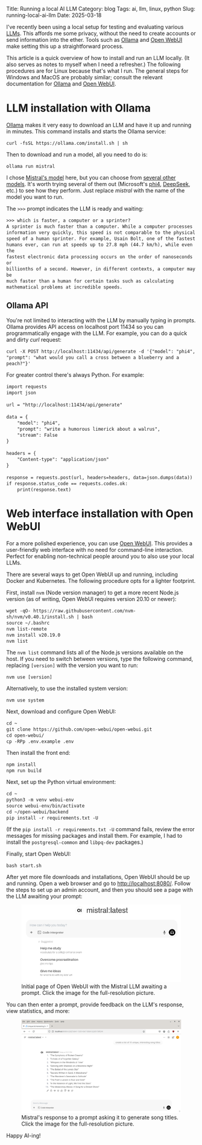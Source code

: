 Title: Running a local AI LLM
Category: blog
Tags: ai, llm, linux, python
Slug: running-local-ai-llm
Date: 2025-03-18

I've recently been using a local setup for testing and evaluating various [LLMs](https://en.wikipedia.org/wiki/Large_language_model). This affords me some privacy, without the need to create accounts or send information into the ether. Tools such as [Ollama](https://ollama.com/) and [Open WebUI](https://www.openwebui.com/) make setting this up a straightforward process.

This article is a quick overview of how to install and run an LLM locally. (It also serves as notes to myself when I need a refresher.) The following procedures are for Linux because that's what I run. The general steps for Windows and MacOS are probably similar; consult the relevant documentation for [Ollama](https://github.com/ollama/ollama/tree/main/docs) and [Open WebUI](https://docs.openwebui.com/).


# LLM installation with Ollama

[Ollama](https://ollama.com/) makes it very easy to download an LLM and have it up and running in minutes. This command installs and starts the Ollama service:

```
curl -fsSL https://ollama.com/install.sh | sh
```

Then to download and run a model, all you need to do is:

```
ollama run mistral
```

I chose [Mistral's model](https://mistral.ai/) here, but you can choose from [several other models](https://ollama.com/search). It's worth trying several of them out (Microsoft's [phi4](https://ollama.com/library/phi4), [DeepSeek](https://www.deepseek.com/), etc.) to see how they perform. Just replace *mistral* with the name of the model you want to run.

The ```>>>``` prompt indicates the LLM is ready and waiting:

```text
>>> which is faster, a computer or a sprinter?
A sprinter is much faster than a computer. While a computer processes 
information very quickly, this speed is not comparable to the physical 
speed of a human sprinter. For example, Usain Bolt, one of the fastest 
humans ever, can run at speeds up to 27.8 mph (44.7 km/h), while even the 
fastest electronic data processing occurs on the order of nanoseconds or 
billionths of a second. However, in different contexts, a computer may be 
much faster than a human for certain tasks such as calculating 
mathematical problems at incredible speeds.
```

## Ollama API

You're not limited to interacting with the LLM by manually typing in prompts. Ollama provides API access on localhost port 11434 so you can programmatically engage with the LLM. For example, you can do a quick and dirty *curl* request:

```
curl -X POST http://localhost:11434/api/generate -d '{"model": "phi4", "prompt": "what would you call a cross between a blueberry and a peach?"}'
```

For greater control there's always Python. For example:

```
import requests
import json

url = "http://localhost:11434/api/generate"

data = {
    "model": "phi4",
    "prompt": "write a humorous limerick about a walrus",
    "stream": False
}

headers = {
    "Content-type": "application/json"
}

response = requests.post(url, headers=headers, data=json.dumps(data))
if response.status_code == requests.codes.ok:
    print(response.text)
```

# Web interface installation with Open WebUI

For a more polished experience, you can use [Open WebUI](https://www.openwebui.com/). This provides a user-friendly web interface with no need for command-line interaction. Perfect for enabling non-technical people around you to also use your local LLMs.

There are several ways to get Open WebUI up and running, including Docker and Kubernetes. The following procedure opts for a lighter footprint.

First, install ```nvm``` (Node version manager) to get a more recent Node.js version (as of writing, Open WebUI requires version 20.10 or newer):

```
wget -qO- https://raw.githubusercontent.com/nvm-sh/nvm/v0.40.1/install.sh | bash
source ~/.bashrc
nvm list-remote
nvm install v20.19.0
nvm list
```

The ```nvm list``` command lists all of the Node.js versions available on the host. If you need to switch between versions, type the following command, replacing `[version]` with the version you want to run:

```
nvm use [version]
```

Alternatively, to use the installed system version:

```
nvm use system
```

Next, download and configure Open WebUI:

```
cd ~
git clone https://github.com/open-webui/open-webui.git
cd open-webui/
cp -RPp .env.example .env
```

Then install the front end:

```
npm install
npm run build
```

Next, set up the Python virtual environment:

```
cd ~
python3 -m venv webui-env
source webui-env/bin/activate
cd ~/open-webui/backend
pip install -r requirements.txt -U
```

(If the `pip install -r requirements.txt -U` command fails, review the error messages for missing packages and install them. For example, I had to install the `postgresql-common` and `libpq-dev` packages.)

Finally, start Open WebUI:

```
bash start.sh
```

After yet more file downloads and installations, Open WebUI should be up and running. Open a web browser and go to [http://localhost:8080/](http://localhost:8080/). Follow the steps to set up an admin account, and then you should see a page with the LLM awaiting your prompt:

<figure>
<a href="images/ai-llm-mistral-initial-page.png"><img src="images/ai-llm-mistral-initial-page.png" alt="Image: Initial page of Open WebUI with Mistral awaiting a prompt" width="520" /></a>
<figcaption>Initial page of Open WebUI with the Mistral LLM awaiting a prompt. Click the image for the full-resolution picture.</figcaption>
</figure>

You can then enter a prompt, provide feedback on the LLM's response, view statistics, and more:

<figure>
<a href="images/ai-llm-mistral-response.png"><img src="images/ai-llm-mistral-response.png" alt="Image: Mistral's response to a prompt asking it to generate song titles" width="520" /></a>
<figcaption>Mistral's response to a prompt asking it to generate song titles. Click the image for the full-resolution picture.</figcaption>
</figure>

Happy AI-ing!
